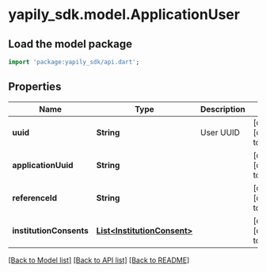 # yapily_sdk.model.ApplicationUser

## Load the model package
```dart
import 'package:yapily_sdk/api.dart';
```

## Properties
Name | Type | Description | Notes
------------ | ------------- | ------------- | -------------
**uuid** | **String** | User UUID | [optional] [default to null]
**applicationUuid** | **String** |  | [optional] [default to null]
**referenceId** | **String** |  | [optional] [default to null]
**institutionConsents** | [**List&lt;InstitutionConsent&gt;**](InstitutionConsent.md) |  | [optional] [default to []]

[[Back to Model list]](../README.md#documentation-for-models) [[Back to API list]](../README.md#documentation-for-api-endpoints) [[Back to README]](../README.md)


